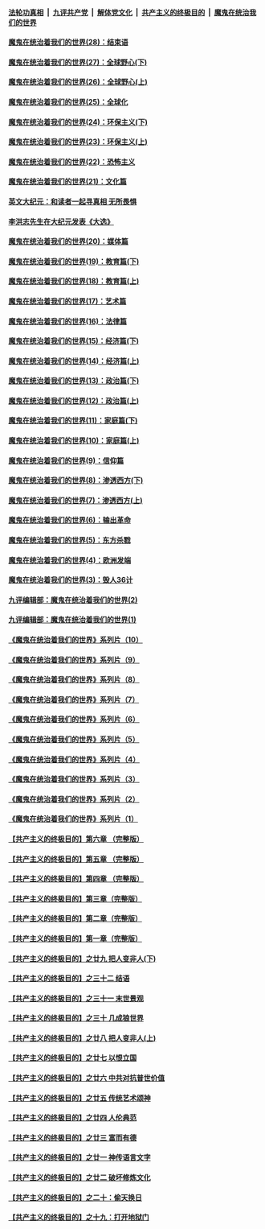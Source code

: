 ####  [法轮功真相](../../../../basic/blob/master/README.md?t=03270101) &nbsp;|&nbsp; [九评共产党](../../../../9ping.md/blob/master/README.md?t=03270101) &nbsp;|&nbsp; [解体党文化](../../../../jtdwh.md/blob/master/README.md?t=03270101)  &nbsp;|&nbsp; [共产主义的终极目的](../../../../gczydzjmd.md/blob/master/README.md?t=03270101) &nbsp;|&nbsp; [魔鬼在统治我们的世界](../../../../mgztzwmdsj.md/blob/master/README.md?t=03270101) 

#### [魔鬼在统治着我们的世界(28)：结束语](../pages/nsc422/n10936246.md?t=03270101) 

#### [魔鬼在统治着我们的世界(27)：全球野心(下)](../pages/nsc422/n10928319.md?t=03270101) 

#### [魔鬼在统治着我们的世界(26)：全球野心(上)](../pages/nsc422/n10900318.md?t=03270101) 

#### [魔鬼在统治着我们的世界(25)：全球化](../pages/nsc422/n10788205.md?t=03270101) 

#### [魔鬼在统治着我们的世界(24)：环保主义(下)](../pages/nsc422/n10695307.md?t=03270101) 

#### [魔鬼在统治着我们的世界(23)：环保主义(上)](../pages/nsc422/n10688613.md?t=03270101) 

#### [魔鬼在统治着我们的世界(22)：恐怖主义](../pages/nsc422/n10614727.md?t=03270101) 

#### [魔鬼在统治着我们的世界(21)：文化篇](../pages/nsc422/n10597706.md?t=03270101) 

#### [英文大纪元：和读者一起寻真相 无所畏惧](../pages/nsc422/n12542027.md?t=03270101) 

#### [李洪志先生在大纪元发表《大选》](../pages/nsc422/n12534746.md?t=03270101) 

#### [魔鬼在统治着我们的世界(20)：媒体篇](../pages/nsc422/n10586579.md?t=03270101) 

#### [魔鬼在统治着我们的世界(19)：教育篇(下)](../pages/nsc422/n10564808.md?t=03270101) 

#### [魔鬼在统治着我们的世界(18)：教育篇(上)](../pages/nsc422/n10526970.md?t=03270101) 

#### [魔鬼在统治着我们的世界(17)：艺术篇](../pages/nsc422/n10499093.md?t=03270101) 

#### [魔鬼在统治着我们的世界(16)：法律篇](../pages/nsc422/n10485969.md?t=03270101) 

#### [魔鬼在统治着我们的世界(15)：经济篇(下)](../pages/nsc422/n10469975.md?t=03270101) 

#### [魔鬼在统治着我们的世界(14)：经济篇(上)](../pages/nsc422/n10457370.md?t=03270101) 

#### [魔鬼在统治着我们的世界(13)：政治篇(下)](../pages/nsc422/n10448270.md?t=03270101) 

#### [魔鬼在统治着我们的世界(12)：政治篇(上)](../pages/nsc422/n10444576.md?t=03270101) 

#### [魔鬼在统治着我们的世界(11)：家庭篇(下)](../pages/nsc422/n10440961.md?t=03270101) 

#### [魔鬼在统治着我们的世界(10)：家庭篇(上)](../pages/nsc422/n10435448.md?t=03270101) 

#### [魔鬼在统治着我们的世界(9)：信仰篇](../pages/nsc422/n10432159.md?t=03270101) 

#### [魔鬼在统治着我们的世界(8)：渗透西方(下)](../pages/nsc422/n10429603.md?t=03270101) 

#### [魔鬼在统治着我们的世界(7)：渗透西方(上)](../pages/nsc422/n10426013.md?t=03270101) 

#### [魔鬼在统治着我们的世界(6)：输出革命](../pages/nsc422/n10421536.md?t=03270101) 

#### [魔鬼在统治着我们的世界(5)：东方杀戮](../pages/nsc422/n10417707.md?t=03270101) 

#### [魔鬼在统治着我们的世界(4)：欧洲发端](../pages/nsc422/n10414890.md?t=03270101) 

#### [魔鬼在统治着我们的世界(3)：毁人36计](../pages/nsc422/n10411583.md?t=03270101) 

#### [九评编辑部：魔鬼在统治着我们的世界(2)](../pages/nsc422/n10410036.md?t=03270101) 

#### [九评编辑部：魔鬼在统治着我们的世界(1)](../pages/nsc422/n10406825.md?t=03270101) 

#### [《魔鬼在统治着我们的世界》系列片（10）](../pages/nsc422/n12292670.md?t=03270101) 

#### [《魔鬼在统治着我们的世界》系列片（9）](../pages/nsc422/n12290859.md?t=03270101) 

#### [《魔鬼在统治着我们的世界》系列片（8）](../pages/nsc422/n12287445.md?t=03270101) 

#### [《魔鬼在统治着我们的世界》系列片（7）](../pages/nsc422/n12283425.md?t=03270101) 

#### [《魔鬼在统治着我们的世界》系列片（6）](../pages/nsc422/n12282314.md?t=03270101) 

#### [《魔鬼在统治着我们的世界》系列片（5）](../pages/nsc422/n12281419.md?t=03270101) 

#### [《魔鬼在统治着我们的世界》系列片（4）](../pages/nsc422/n12274024.md?t=03270101) 

#### [《魔鬼在统治着我们的世界》系列片（3）](../pages/nsc422/n12271322.md?t=03270101) 

#### [《魔鬼在统治着我们的世界》系列片（2）](../pages/nsc422/n12269049.md?t=03270101) 

#### [《魔鬼在统治着我们的世界》系列片（1）](../pages/nsc422/n12267575.md?t=03270101) 

#### [【共产主义的终极目的】第六章 （完整版）](../pages/nsc422/n11428913.md?t=03270101) 

#### [【共产主义的终极目的】第五章 （完整版）](../pages/nsc422/n11428912.md?t=03270101) 

#### [【共产主义的终极目的】第四章 （完整版）](../pages/nsc422/n11428907.md?t=03270101) 

#### [【共产主义的终极目的】第三章（完整版）](../pages/nsc422/n11428848.md?t=03270101) 

#### [【共产主义的终极目的】第二章（完整版）](../pages/nsc422/n11428831.md?t=03270101) 

#### [【共产主义的终极目的】第一章（完整版）](../pages/nsc422/n11417651.md?t=03270101) 

#### [【共产主义的终极目的】之廿九 把人变非人(下)](../pages/nsc422/n11344140.md?t=03270101) 

#### [【共产主义的终极目的】之三十二 结语](../pages/nsc422/n11360535.md?t=03270101) 

#### [【共产主义的终极目的】之三十一 末世景观](../pages/nsc422/n11351129.md?t=03270101) 

#### [【共产主义的终极目的】之三十 几成狼世界](../pages/nsc422/n11348280.md?t=03270101) 

#### [【共产主义的终极目的】之廿八 把人变非人(上)](../pages/nsc422/n11340492.md?t=03270101) 

#### [【共产主义的终极目的】之廿七 以恨立国](../pages/nsc422/n11336944.md?t=03270101) 

#### [【共产主义的终极目的】之廿六 中共对抗普世价值](../pages/nsc422/n11324785.md?t=03270101) 

#### [【共产主义的终极目的】之廿五 传统艺术颂神](../pages/nsc422/n11296396.md?t=03270101) 

#### [【共产主义的终极目的】之廿四 人伦典范](../pages/nsc422/n11296397.md?t=03270101) 

#### [【共产主义的终极目的】之廿三 富而有德](../pages/nsc422/n11283598.md?t=03270101) 

#### [【共产主义的终极目的】之廿一 神传语言文字](../pages/nsc422/n11263265.md?t=03270101) 

#### [【共产主义的终极目的】之廿二 破坏修炼文化](../pages/nsc422/n11245728.md?t=03270101) 

#### [【共产主义的终极目的】之二十：偷天换日](../pages/nsc422/n11238846.md?t=03270101) 

#### [【共产主义的终极目的】之十九：打开地狱门](../pages/nsc422/n11206376.md?t=03270101) 

